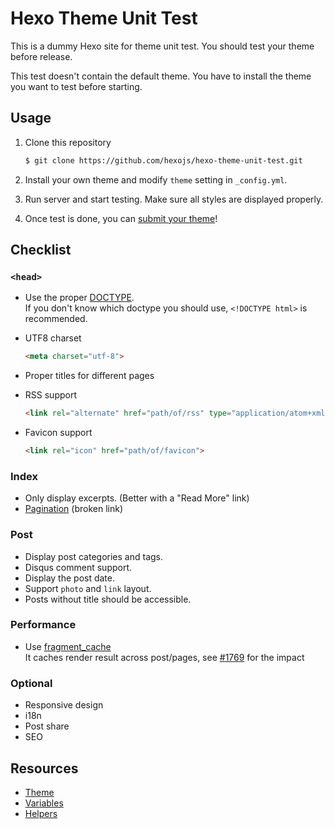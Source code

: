 # Hexo Theme Unit Test

This is a dummy Hexo site for theme unit test. You should test your theme before release.

This test doesn't contain the default theme. You have to install the theme you want to test before starting.

## Usage

1. Clone this repository

    ``` bash
    $ git clone https://github.com/hexojs/hexo-theme-unit-test.git
    ```

2. Install your own theme and modify `theme` setting in `_config.yml`.
3. Run server and start testing. Make sure all styles  are displayed properly.
4. Once test is done, you can [submit your theme](https://hexo.io/docs/themes.html#Publishing)!

## Checklist

### `<head>`

- Use the proper [DOCTYPE](https://en.wikipedia.org/wiki/Document_Type_Declaration).  
  If you don't know which doctype you should use, `<!DOCTYPE html>` is recommended.
- UTF8 charset

    ``` html
    <meta charset="utf-8">
    ```

- Proper titles for different pages
- RSS support

    ``` html
    <link rel="alternate" href="path/of/rss" type="application/atom+xml">
    ```

- Favicon support

    ``` html
    <link rel="icon" href="path/of/favicon">
    ```

### Index

- Only display excerpts. (Better with a "Read More" link)
- [Pagination](http://zespia.tw/hexo/docs/pagination.html) (broken link)

### Post

- Display post categories and tags.
- Disqus comment support.
- Display the post date.
- Support `photo` and `link` layout.
- Posts without title should be accessible.

### Performance

- Use [fragment_cache](https://hexo.io/docs/helpers.html#fragment_cache)  
  It caches render result across post/pages, see [#1769](https://github.com/hexojs/hexo/issues/1769) for the impact

### Optional

- Responsive design
- i18n
- Post share
- SEO

## Resources

- [Theme](https://hexo.io/docs/themes.html)
- [Variables](https://hexo.io/docs/variables.html)
- [Helpers](https://hexo.io/docs/helpers.html)
